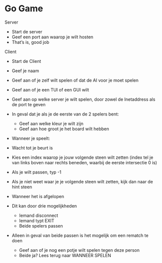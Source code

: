 # Go Game
Server
*	Start de server
*	Geef een port aan waarop je wilt hosten
*	That’s is, good job

Client
* Start de Client
*	Geef je naam
*	Geef aan of je zelf wilt spelen of dat de AI voor je moet spelen
*	Geef aan of je een TUI of een GUI wilt
*	Geef aan op welke server je wilt spelen, door zowel de Inetaddress als de port te geven

* In geval dat je als je de eerste van de 2 spelers bent:
  * Geef aan welke kleur je wilt zijn
  * Geef aan hoe groot je het board wilt hebben
  
*	Wanneer je speelt:
 *	Wacht tot je beurt is
 * Kies een index waarop je jouw volgende steen wilt zetten (index tel je van links boven naar rechts beneden, waarbij de eerste intersectie 0 is)
 * Als je wilt passen, typ -1
 * Als je niet weet waar je je volgende steen wilt zetten, kijk dan naar de hint steen
  
*	Wanneer het is afgelopen 
  * Dit kan door drie mogelijkheden
    * Iemand disconnect
    * Iemand typt EXIT
    * Beide spelers passen
  * Alleen in geval van beide passen is het mogelijk om een rematch te doen
    * Geef aan of je nog een potje wilt spelen tegen deze person
    * Beide ja? Lees terug naar WANNEER SPELEN

